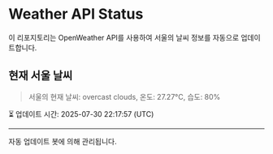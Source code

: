 
# Weather API Status

이 리포지토리는 OpenWeather API를 사용하여 서울의 날씨 정보를 자동으로 업데이트합니다.

## 현재 서울 날씨
> 서울의 현재 날씨: overcast clouds, 온도: 27.27°C, 습도: 80%

⏳ 업데이트 시간: 2025-07-30 22:17:57 (UTC)

---
자동 업데이트 봇에 의해 관리됩니다.
